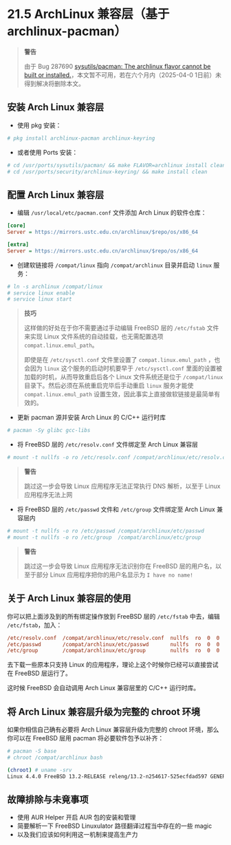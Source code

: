 # 21.5 ArchLinux 兼容层（基于 archlinux-pacman）

>**警告**
>
>由于 Bug 287690 [sysutils/pacman: The archlinux flavor cannot be built or installed.](https://bugs.freebsd.org/bugzilla/show_bug.cgi?id=287690)，本文暂不可用，若在六个月内（2025-04-0 1日前）未得到解决将删除本文。

## 安装 Arch Linux 兼容层

- 使用 pkg 安装：

```sh
# pkg install archlinux-pacman archlinux-keyring
```

- 或者使用 Ports 安装：

```sh
# cd /usr/ports/sysutils/pacman/ && make FLAVOR=archlinux install clean
# cd /usr/ports/security/archlinux-keyring/ && make install clean
```

## 配置 Arch Linux 兼容层

- 编辑 `/usr/local/etc/pacman.conf` 文件添加 Arch Linux 的软件仓库：

```ini
[core]
Server = https://mirrors.ustc.edu.cn/archlinux/$repo/os/x86_64

[extra]
Server = https://mirrors.ustc.edu.cn/archlinux/$repo/os/x86_64
```

- 创建软链接将 `/compat/linux` 指向 `/compat/archlinux` 目录并启动 `linux` 服务：

```sh
# ln -s archlinux /compat/linux
# service linux enable 
# service linux start
```

>**技巧**
>
>这样做的好处在于你不需要通过手动编辑 FreeBSD 层的 `/etc/fstab` 文件来实现 Linux 文件系统的自动挂载，也无需配置选项 `compat.linux.emul_path`。
>
>即使是在 `/etc/sysctl.conf` 文件里设置了 `compat.linux.emul_path` ，也会因为 `linux` 这个服务的启动时机要早于 `/etc/sysctl.conf` 里面的设置被加载的时机，从而导致重启后各个 Linux 文件系统还是位于 `/compat/linux` 目录下。然后必须在系统重启完毕后手动重启 `linux` 服务才能使 `compat.linux.emul_path` 设置生效，因此事实上直接做软链接是最简单有效的。

- 更新 pacman 源并安装 Arch Linux 的 C/C++ 运行时库

```sh
# pacman -Sy glibc gcc-libs
```

- 将 FreeBSD 层的 `/etc/resolv.conf` 文件绑定至 Arch Linux 兼容层

```sh
# mount -t nullfs -o ro /etc/resolv.conf /compat/archlinux/etc/resolv.conf
```

>**警告**
>
>跳过这一步会导致 Linux 应用程序无法正常执行 DNS 解析，以至于 Linux 应用程序无法上网

- 将 FreeBSD 层的 `/etc/passwd` 文件和 `/etc/group` 文件绑定至 Arch Linux 兼容层内

```sh
# mount -t nullfs -o ro /etc/passwd /compat/archlinux/etc/passwd
# mount -t nullfs -o ro /etc/group  /compat/archlinux/etc/group
```

>**警告**
>
>跳过这一步会导致 Linux 应用程序无法识别你在 FreeBSD 层的用户名，以至于部分 Linux 应用程序把你的用户名显示为 `I have no name!`

## 关于 Arch Linux 兼容层的使用

你可以把上面涉及到的所有绑定操作放到 FreeBSD 层的 `/etc/fstab` 中去，编辑 `/etc/fstab`，加入：

```ini
/etc/resolv.conf  /compat/archlinux/etc/resolv.conf  nullfs  ro  0  0
/etc/passwd       /compat/archlinux/etc/passwd       nullfs  ro  0  0
/etc/group        /compat/archlinux/etc/group        nullfs  ro  0  0
```

去下载一些原本只支持 Linux 的应用程序，理论上这个时候你已经可以直接尝试在 FreeBSD 层运行了。

这时候 FreeBSD 会自动调用 Arch Linux 兼容层里的 C/C++ 运行时库。

## 将 Arch Linux 兼容层升级为完整的 chroot 环境

如果你相信自己确有必要将 Arch Linux 兼容层升级为完整的 chroot 环境，那么你可以在 FreeBSD 层用 pacman 将必要软件包予以补齐：

```sh
# pacman -S base
# chroot /compat/archlinux bash

(chroot) # uname -srv
Linux 4.4.0 FreeBSD 13.2-RELEASE releng/13.2-n254617-525ecfdad597 GENERIC
```

## 故障排除与未竟事项

- 使用 AUR Helper 开启 AUR 包的安装和管理
- 简要解析一下 FreeBSD Linuxulator 路径翻译过程当中存在的一些 magic
- 以及我们应该如何利用这一机制来提高生产力
